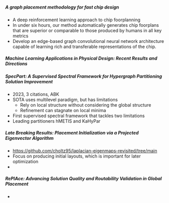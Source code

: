 ##### A graph placement methodology for fast chip design

* A deep reinforcement learning approach to chip foorplanning
* In under six hours, our method automatically generates chip foorplans that are superior or comparable to those produced by humans in all key metrics
* Develop an edge-based graph convolutional neural network architecture capable of learning rich and transferable representations of the chip.

##### Machine Learning Applications in Physical Design: Recent Results and Directions

##### SpecPart: A Supervised Spectral Framework for Hypergraph Partitioning Solution Improvement

* 2023, 3 citations, ABK
* SOTA uses multilevel paradigm, but has limitations
	* Rely on local structure without considering the global structure
	* Refinement can stagnate on local minima
* First supervised spectral framework that tackles two limitations
* Leading partitioners hMETIS and KaHyPar

##### Late Breaking Results: Placement Initialization via a Projected Eigenvector Algorithm

* https://github.com/choltz95/laplacian-eigenmaps-revisited/tree/main
* Focus on producing initial layouts, which is important for later optimization
* 

##### RePlAce: Advancing Solution Quality and Routability Validation in Global Placement

* 